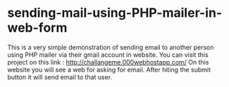# sending-mail-using-PHP-mailer-in-web-form
This is a very simple demonstration of sending email to another person using PHP mailer via their gmail account in website. 
You can visit this project on this link   :  http://challangeme.000webhostapp.com/
On this website you will see a web for asking for email.
After hiting the submit button it will send email to that user.

